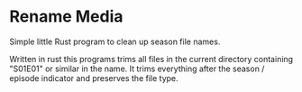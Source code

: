 # Rename Media

Simple little Rust program to clean up season file names.

Written in rust this programs trims all files in the current directory containing "S01E01" or similar in the name. 
It trims everything after the season / episode indicator and preserves the file type. 

